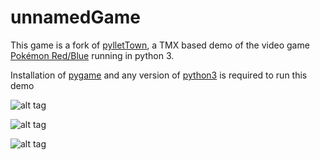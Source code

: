 unnamedGame
==========

This game is a fork of [pylletTown](https://github.com/renfredxh/pylletTown), a TMX based demo of the video game [Pokémon Red/Blue](https://en.wikipedia.org/wiki/Pok%C3%A9mon_Red_and_Blue) running in python 3.


Installation of [pygame](http://www.pygame.org/install.html) and any version of [python3](http://www.python.org/getit/) is required to run this demo


![alt tag](http://i.imgur.com/kudkDNn.png)

![alt tag](http://imgur.com/BG0gJ4g.png)

![alt tag](http://i.imgur.com/BfY1qzM.png)

